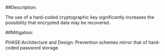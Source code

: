 ##Description:

The use of a hard-coded cryptographic key significantly increases the possibility that encrypted data may be recovered.



##Mitigation:


PHASE:Architecture and Design:
Prevention schemes mirror that of hard-coded password storage.


